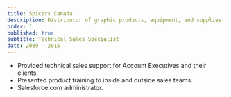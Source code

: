 ```yaml
---
title: Spicers Canada
description: Distributor of graphic products, equipment, and supplies.
order: 1
published: true
subtitle: Technical Sales Specialist
date: 2009 – 2015
---
```


- Provided technical sales support for Account Executives and their clients.
- Presented product training to inside and outside sales teams.
- Salesforce.com administrator.

